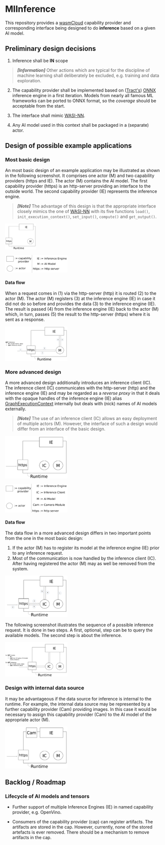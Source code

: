 # MlInference

This repository provides a [wasmCloud](https://wasmcloud.dev/) capability provider and corresponding interface being designed to do __inference__ based on a given AI model.

## Preliminary design decisions

1. Inference shall be __IN__ scope
	
> **_[Information]_**  Other actions which are typical for the discipline of machine learning shall deliberately be excluded, e.g. training and data exploration.

2. The capability provider shall be implemented based on ([Tract's](https://github.com/sonos/tract/tree/68db0209c9ffd1b91dff82884f4ae03b3622dd34)) [ONNX](https://onnx.ai/) inference engine in a first iteration. Models from nearly all famous ML frameworks can be ported to ONNX format, so the *coverage* should be acceptable from the start.

3. The interface shall mimic [WASI-NN](https://github.com/WebAssembly/wasi-nn).

4. Any AI model used in this context shall be packaged in a (separate) actor.

## Design of possible example applications

### Most basic design

An most basic design of an example application may be illustrated as shown in the following screenshot. It comprises one actor (M) and two capability providers (https and IE). The actor (M) contains the AI model. The first capability provider (https) is an http-server providing an interface to the outside world. The second capability provider (IE) represents the inference engine.

> **_[Note]_**  The advantage of this design is that the appropriate interface closely mimics the one of [WASI-NN](https://github.com/WebAssembly/wasi-nn) with its five functions `load()`, `init_execution_context()`, `set_input()`, 
	`compute()` and `get_output()`. 


<div style="width: 20%; height: 13%">

![most basic design](images/most_basic_setup.png "Most basic design of an example application doing inference")
</div>

<div style="width: 40%; height: 25%">

![legend for most basic design](images/legend_basic_design.png "Most basic design of an example application doing inference")

</div>

#### Data flow

When a request comes in (1) via the http-server (http) it is routed (2) to the actor (M). The actor (M) registers (3) at the inference engine (IE) in case it did not do so before and provides the data (3) to the inference engine (IE). The result is passed (4) from the inference engine (IE) back to the actor (M) which, in turn, passes (5) the result to the http-server (https) where it is sent as a response.

<div style="width: 40%; height: 25%">

![legend for most basic design](images/most_basic_design_data_flow.png "Most basic design of an example application doing inference")

</div>

### More advanced design

A more advanced design additionally introduces an inference client (IC). The inference client (IC) communicates with the http-server (http) and the inference engine (IE) and may be regarded as a *reverse proxy* in that it deals with the opaque handles of the inference engine (IE) alias [GraphExecutionContext](https://github.com/Finfalter/wasmCloudArtefacts/blob/main/interfaces/mlinference/rust/src/mlinference.rs) internally but deals with (nick) names of AI models externally. 

> **_[Note]_**  The use of an inference client (IC) allows an easy deployment of multiple actors (M). However, the interface of such a design would differ from an interface of the basic design.

<div style="width: 40%; height: 25%">

![most basic design](images/more_advanced_design.png "Most basic design of an example application doing inference")
</div>

<div style="width: 40%; height: 25%">

![legend for most basic design](images/legend_more_advanced_design.png "Most basic design of an example application doing inference")

</div>

#### Data flow

The data flow in a more advanced design differs in two important points from the one in the most basic design:

1. If the actor (M) has to register its model at the inference engine (IE) prior to any inference request.
2. Most of the communication is now handled by the inference client (IC). After having registered the actor (M) may as well be removed from the system. 

<div style="width: 40%; height: 25%">

![most basic design](images/more_advanced_design_data_flow_wo_text.png "Most basic design of an example application doing inference")
</div>

The following screenshot illustrates the sequence of a possible inference request. It is done in two steps. A first, optional, step can be to query the available models. The second step is about the inference.

<div style="width: 40%; height: 25%">

![most basic design](images/more_advanced_design_data_flow.png "Most basic design of an example application doing inference")
</div>

### Design with internal data source

It may be advantageous if the data source for inference is internal to the runtime. For example, the internal data source may be represented by a further capability provider (Cam) providing images. In this case it would be necessary to assign this capability provider (Cam) to the AI model of the appropriate actor (M).

<div style="width: 40%; height: 25%">

![most basic design](images/more_advanced_design_internal_data_source.png "Most basic design of an example application doing inference")
</div>

## Backlog / Roadmap

### Lifecycle of AI models and tensors

* Further support of multiple Inference Engines (IE) in named capability provider, e.g. OpenVino.

* Consumers of the capability provider (cap) can register artifacts. The artifacts are stored in the cap. However, currently, none of the stored artefacts is ever removed. There should be a mechanism to remove artifacts in the cap.
